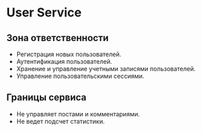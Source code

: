 # User Service

## Зона ответственности
- Регистрация новых пользователей.
- Аутентификация пользователей.
- Хранение и управление учетными записями пользователей.
- Управление пользовательскими сессиями.

## Границы сервиса
- Не управляет постами и комментариями.
- Не ведет подсчет статистики.
